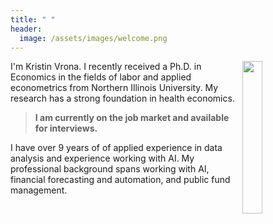 ```yaml
---
title: " "
header: 
  image: /assets/images/welcome.png
---
```



<img src="https://github.com/kristin-vrona/Vrona-Profile/blob/master/assets/images/NIUheadshot.png?raw=true" width="25%" hspace="7" align="right">



I'm Kristin Vrona. I recently received a Ph.D. in Economics in the fields of labor and applied econometrics from Northern Illinois University. 
My research has a strong foundation in health economics.




>
> **I am currently on the job market and available for interviews.**
>




I have over 9 years of of applied experience in data analysis and experience working with AI.
My professional background spans working with AI, financial forecasting and automation, and public fund management.









